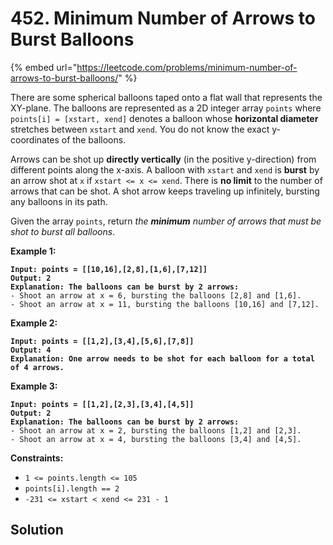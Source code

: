 # 452. Minimum Number of Arrows to Burst Balloons

{% embed url="https://leetcode.com/problems/minimum-number-of-arrows-to-burst-balloons/" %}

There are some spherical balloons taped onto a flat wall that represents the XY-plane. The balloons are represented as a 2D integer array `points` where `points[i] = [xstart, xend]` denotes a balloon whose **horizontal diameter** stretches between `xstart` and `xend`. You do not know the exact y-coordinates of the balloons.

Arrows can be shot up **directly vertically** (in the positive y-direction) from different points along the x-axis. A balloon with `xstart` and `xend` is **burst** by an arrow shot at `x` if `xstart <= x <= xend`. There is **no limit** to the number of arrows that can be shot. A shot arrow keeps traveling up infinitely, bursting any balloons in its path.

Given the array `points`, return _the **minimum** number of arrows that must be shot to burst all balloons_.

&#x20;

**Example 1:**

<pre><code><strong>Input: points = [[10,16],[2,8],[1,6],[7,12]]
</strong><strong>Output: 2
</strong><strong>Explanation: The balloons can be burst by 2 arrows:
</strong>- Shoot an arrow at x = 6, bursting the balloons [2,8] and [1,6].
- Shoot an arrow at x = 11, bursting the balloons [10,16] and [7,12].
</code></pre>

**Example 2:**

<pre><code><strong>Input: points = [[1,2],[3,4],[5,6],[7,8]]
</strong><strong>Output: 4
</strong><strong>Explanation: One arrow needs to be shot for each balloon for a total of 4 arrows.
</strong></code></pre>

**Example 3:**

<pre><code><strong>Input: points = [[1,2],[2,3],[3,4],[4,5]]
</strong><strong>Output: 2
</strong><strong>Explanation: The balloons can be burst by 2 arrows:
</strong>- Shoot an arrow at x = 2, bursting the balloons [1,2] and [2,3].
- Shoot an arrow at x = 4, bursting the balloons [3,4] and [4,5].
</code></pre>

&#x20;

**Constraints:**

* `1 <= points.length <= 105`
* `points[i].length == 2`
* `-231 <= xstart < xend <= 231 - 1`

## Solution

